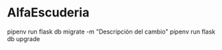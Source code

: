 # AlfaEscuderia

pipenv run flask db migrate -m "Descripción del cambio"
pipenv run flask db upgrade
